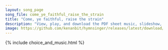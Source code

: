 ```yaml
---
layout: song_page
song_file: come_ye_faithful_raise_the_strain
title: "Come, ye faithful, raise the strain"
description: "View, play, and download the PDF sheet music, slideshow, and audio. Lyrics: Come, ye faithful, raise the strain of triumphant gladness! God hath brought forth Israel into joy from sadness, loosed from Pharaeh's bitter yoke Jac... english christian easter 4part chords"
image: https://github.com/kenanbit/hymnsinger/releases/latest/download/come_ye_faithful_raise_the_strain-trad.png
---
```


{% include choice_and_music.html %}